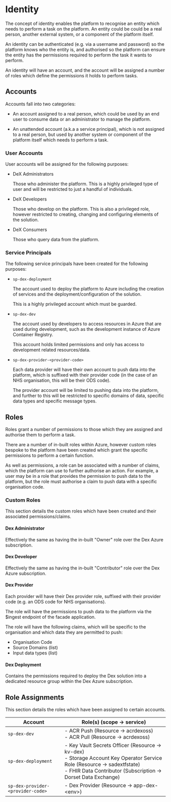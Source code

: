# Identity

The concept of identity enables the platform to recognise an entity which needs to perform a task on the platform. An entity could be could be a real person, another external system, or a component of the platform itself.

An identity can be authenticated (e.g. via a username and password) so the platform knows who the entity is, and authorised so the platform can ensure the entity has the permissions required to perform the task it wants to perform.

An identity will have an account, and the account will be assigned a number of roles which define the permissions it holds to perform tasks.

## Accounts

Accounts fall into two categories:

* An account assigned to a real person, which could be used by an end user to consume data or an administrator to manage the platform.

* An unattended account (a.k.a a service principal), which is not assigned to a real person, but used by another system or component of the platform itself which needs to perform a task.

### User Accounts

User accounts will be assigned for the following purposes:

* DeX Administrators

  Those who administer the platform. This is a highly privileged type of user and will be restricted to just a handful of individuals.

* DeX Developers

  Those who develop on the platform. This is also a privileged role, however restricted to creating, changing and configuring elements of the solution.

* DeX Consumers

  Those who query data from the platform.

### Service Principals

The following service principals have been created for the following purposes:

* `sp-dex-deployment`

  The account used to deploy the platform to Azure including the creation of services and the deployment/configuration of the solution.

  This is a highly privileged account which must be guarded.

* `sp-dex-dev`

  The account used by developers to access resources in Azure that are used during development, such as the development instance of Azure Container Registry.

  This account holds limited permissions and only has access to development related resources/data.

* `sp-dex-provider-<provider-code>`

  Each data provider will have their own account to push data into the platform, which is suffixed with their provider code (in the case of an NHS organisation, this will be their ODS code).

  The provider account will be limited to pushing data into the platform, and further to this will be restricted to specific domains of data, specific data types and specific message types.

## Roles

Roles grant a number of permissions to those which they are assigned and authorise them to perform a task.

There are a number of in-built roles within Azure, however custom roles bespoke to the platform have been created which grant the specific permissions to perform a certain function.

As well as permissions, a role can be associated with a number of claims, which the platform can use to further authorise an action. For example, a user may be in a role that provides the permission to push data to the platform, but the role must authorise a claim to push data with a specific organisation code.

### Custom Roles

This section details the custom roles which have been created and their associated permissions/claims.

#### Dex Administrator

Effectively the same as having the in-built "Owner" role over the Dex Azure subscription.

#### Dex Developer

Effectively the same as having the in-built "Contributor" role over the Dex Azure subscription.

#### Dex Provider

Each provider will have their Dex provider role, suffixed with their provider code (e.g. an ODS code for NHS organisations).

The role will have the permissions to push data to the platform via the $ingest endpoint of the facade application.

The role will have the following claims, which will be specific to the organisation and which data they are permitted to push:

* Organisation Code
* Source Domains (list)
* Input data types (list)

#### Dex Deployment

Contains the permissions required to deploy the Dex solution into a dedicated resource group within the Dex Azure subscription.

## Role Assignments

This section details the roles which have been assigned to certain accounts.

| Account                           | Role(s) (scope -> service) |
|-----------------------------------|--------------------------|
| `sp-dex-dev`                      | - ACR Push (Resource -> acrdexoss)<br>- ACR Pull (Resource -> acrdexoss) |
| `sp-dex-deployment`               | - Key Vault Secrets Officer (Resource -> kv-dex)<br>- Storage Account Key Operator Service Role (Resource -> sadextfstate)<br>- FHIR Data Contributor (Subscription -> Dorset Data Exchange) |
| `sp-dex-provider-<provider-code>` | - Dex Provider (Resource -> app-dex-\<env\>) |
